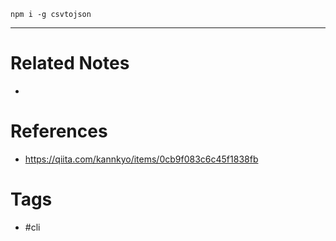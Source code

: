 `npm i -g csvtojson`

---
# Related Notes
- 

# References
- https://qiita.com/kannkyo/items/0cb9f083c6c45f1838fb


# Tags
- #cli 